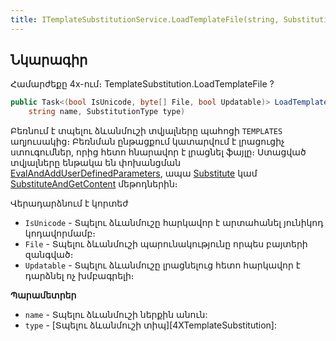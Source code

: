 ```yaml
---
title: ITemplateSubstitutionService.LoadTemplateFile(string, SubstitutionType) մեթոդ  
---
```


## Նկարագիր

Համարժեքը 4x-ում։ TemplateSubstitution.LoadTemplateFile ?

```c#
public Task<(bool IsUnicode, byte[] File, bool Updatable)> LoadTemplateFile(
    string name, SubstitutionType type)
```

Բեռնում է տպելու ձևանմուշի տվյալները պահոցի `TEMPLATES` աղյուսակից։ Բեռնման ընթացքում կատարվում է լրացուցիչ ստուգումներ, որից հետո հնարավոր է լրացնել ֆայլը։ 
Ստացված տվյալները ենթակա են փոխանցման [EvalAndAddUserDefinedParameters](EvalAndAddUserDefinedParameters.md), ապա [Substitute](Substitute.md) կամ [SubstituteAndGetContent](SubstituteAndGetContent.md) մեթոդներին։

Վերադարձնում է կորտեժ
* `IsUnicode` - Տպելու ձևանմուշը հարկավոր է արտահանել յունիկոդ կոդավորմամբ։
* `File` - Տպելու ձևանմուշի պարունակությունը որպես բայտերի զանգված։
* `Updatable` - Տպելու ձևանմուշը լրացնելուց հետո հարկավոր է դարձնել ոչ խմբագրելի։

**Պարամետրեր**

* `name` - Տպելու ձևանմուշի ներքին անուն:
* `type` - [Տպելու ձևանմուշի տիպ][4XTemplateSubstitution]:

